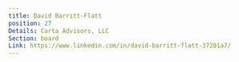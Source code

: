 ```yaml
---
title: David Barritt-Flatt
position: 27
Details: Carta Advisors, LLC
Section: board
Link: https://www.linkedin.com/in/david-barritt-flatt-37201a7/
---
```


